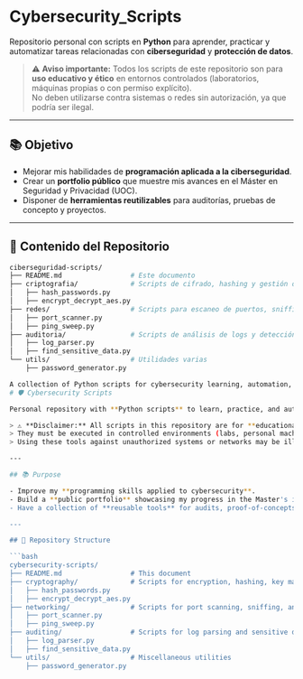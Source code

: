 # Cybersecurity_Scripts

Repositorio personal con scripts en **Python** para aprender, practicar y automatizar tareas relacionadas con **ciberseguridad** y **protección de datos**.

> ⚠️ **Aviso importante:** Todos los scripts de este repositorio son para **uso educativo y ético** en entornos controlados (laboratorios, máquinas propias o con permiso explícito).  
> No deben utilizarse contra sistemas o redes sin autorización, ya que podría ser ilegal.

---

## 📚 Objetivo

- Mejorar mis habilidades de **programación aplicada a la ciberseguridad**.
- Crear un **portfolio público** que muestre mis avances en el Máster en Seguridad y Privacidad (UOC).
- Disponer de **herramientas reutilizables** para auditorías, pruebas de concepto y proyectos.

---

## 📂 Contenido del Repositorio

```bash
ciberseguridad-scripts/
├── README.md                 # Este documento
├── criptografia/             # Scripts de cifrado, hashing y gestión de claves
│   ├── hash_passwords.py
│   ├── encrypt_decrypt_aes.py
├── redes/                    # Scripts para escaneo de puertos, sniffing y análisis básico de red
│   ├── port_scanner.py
│   ├── ping_sweep.py
├── auditoria/                # Scripts de análisis de logs y detección de datos sensibles
│   ├── log_parser.py
│   ├── find_sensitive_data.py
└── utils/                    # Utilidades varias
    ├── password_generator.py

A collection of Python scripts for cybersecurity learning, automation, and ethical hacking practice.
# 🛡️ Cybersecurity Scripts

Personal repository with **Python scripts** to learn, practice, and automate tasks related to **cybersecurity** and **data protection**.

> ⚠️ **Disclaimer:** All scripts in this repository are for **educational and ethical use only**.  
> They must be executed in controlled environments (labs, personal machines, or with explicit permission).  
> Using these tools against unauthorized systems or networks may be illegal.

---

## 📚 Purpose

- Improve my **programming skills applied to cybersecurity**.
- Build a **public portfolio** showcasing my progress in the Master's in Cybersecurity & Privacy (UOC).
- Have a collection of **reusable tools** for audits, proof-of-concepts, and projects.

---

## 📂 Repository Structure

```bash
cybersecurity-scripts/
├── README.md                 # This document
├── cryptography/             # Scripts for encryption, hashing, key management
│   ├── hash_passwords.py
│   ├── encrypt_decrypt_aes.py
├── networking/               # Scripts for port scanning, sniffing, and basic network analysis
│   ├── port_scanner.py
│   ├── ping_sweep.py
├── auditing/                 # Scripts for log parsing and sensitive data detection
│   ├── log_parser.py
│   ├── find_sensitive_data.py
└── utils/                    # Miscellaneous utilities
    ├── password_generator.py
